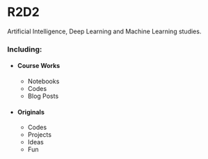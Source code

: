 
# R2D2
Artificial Intelligence, Deep Learning and Machine Learning studies.
### Including:
* #### Course Works
  * Notebooks
  * Codes
  * Blog Posts
* #### Originals
  * Codes
  * Projects
  * Ideas
  * Fun
  
